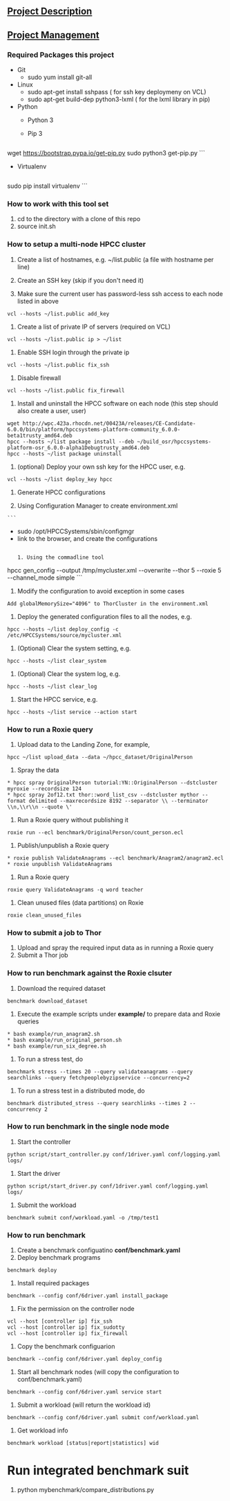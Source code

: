 ## [Project Description](https://github.ncsu.edu/OSR/elastic-hpcc/wiki/)

## [Project Management](https://github.ncsu.edu/OSR/elastic-hpcc/wiki/Project-Management)


### Required Packages this project
* Git
  - sudo yum install git-all
* Linux
  - sudo apt-get install sshpass ( for ssh key deploymeny on VCL)
  - sudo apt-get build-dep python3-lxml ( for the lxml library in pip)
* Python
  - Python 3
  - Pip 3

    ```
wget https://bootstrap.pypa.io/get-pip.py
sudo python3 get-pip.py
    ```

  - Virtualenv

    ```
sudo pip install virtualenv
    ```

### How to work with this tool set
1. cd to the directory with a clone of this repo
2. source init.sh

### How to setup a multi-node HPCC cluster
1. Create a list of hostnames, e.g. ~/list.public (a file with hostname per line)

1. Create an SSH key (skip if you don't need it)

1. Make sure the current user has password-less ssh access to each node listed in above

  ```
vcl --hosts ~/list.public add_key
  ```

1. Create a list of private IP of servers (required on VCL)

  ```
vcl --hosts ~/list.public ip > ~/list
  ```
1. Enable SSH login through the private ip

  ```
vcl --hosts ~/list.public fix_ssh
  ```

1. Disable firewall

  ```
vcl --hosts ~/list.public fix_firewall
  ```

1. Install and uninstall the HPCC software on each node (this step should also create a user, user)

  ```
wget http://wpc.423a.rhocdn.net/00423A/releases/CE-Candidate-6.0.0/bin/platform/hpccsystems-platform-community_6.0.0-beta1trusty_amd64.deb
hpcc --hosts ~/list package install --deb ~/build_osr/hpccsystems-platform-osr_6.0.0-alpha1Debugtrusty_amd64.deb
hpcc --hosts ~/list package uninstall
  ```
1. (optional) Deploy your own ssh key for the HPCC user, e.g.

  ```
vcl --hosts ~/list deploy_key hpcc
  ```
1. Generate HPCC configurations 

  1. Using Configuration Manager to create environment.xml

    ```
* sudo /opt/HPCCSystems/sbin/configmgr
* link to the browser, and create the configurations
    ```

  1. Using the commadline tool

    ```
hpcc gen_config --output /tmp/mycluster.xml --overwrite --thor 5 --roxie 5 --channel_mode simple
    ```

1. Modify the configuration to avoid exception in some cases
  ```
Add globalMemorySize="4096" to ThorCluster in the environment.xml
  ```

1. Deploy the generated configuration files to all the nodes, e.g.

  ```
hpcc --hosts ~/list deploy_config -c /etc/HPCCSystems/source/mycluster.xml
  ```

1. (Optional) Clear the system setting, e.g.

  ```
hpcc --hosts ~/list clear_system
  ```
1. (Optional) Clear the system log, e.g.

  ```
hpcc --hosts ~/list clear_log
  ```
1. Start the HPCC service, e.g.

  ```
hpcc --hosts ~/list service --action start
  ```

### How to run a Roxie query
1. Upload data to the Landing Zone, for example,

  ```
hpcc ~/list upload_data --data ~/hpcc_dataset/OriginalPerson
  ```
1. Spray the data

  ```
* hpcc spray OriginalPerson tutorial:YN::OriginalPerson --dstcluster myroxie --recordsize 124
* hpcc spray 2of12.txt thor::word_list_csv --dstcluster mythor --format delimited --maxrecordsize 8192 --separator \\ --terminator \\n,\\r\\n --quote \'
  ```
1. Run a Roxie query without publishing it

  ```
roxie run --ecl benchmark/OriginalPerson/count_person.ecl
  ```
1. Publish/unpublish a Roxie query

  ```
* roxie publish ValidateAnagrams --ecl benchmark/Anagram2/anagram2.ecl
* roxie unpublish ValidateAnagrams
  ```

1. Run a Roxie query

  ```
roxie query ValidateAnagrams -q word teacher
  ```
1. Clean unused files (data partitions) on Roxie

  ```
roxie clean_unused_files
  ```

### How to submit a job to Thor
1. Upload and spray the required input data as in running a Roxie query
1. Submit a Thor job


### How to run benchmark against the Roxie clsuter
1. Download the required dataset

  ```
benchmark download_dataset
  ```
1. Execute the example scripts under **example/** to prepare data and Roxie queries

  ```
* bash example/run_anagram2.sh
* bash example/run_original_person.sh
* bash example/run_six_degree.sh
  ```

1. To run a stress test, do

  ```
benchmark stress --times 20 --query validateanagrams --query searchlinks --query fetchpeoplebyzipservice --concurrency=2
  ```

1. To run a stress test in a distributed mode, do

  ```
benchmark distributed_stress --query searchlinks --times 2 --concurrency 2
  ```

### How to run benchmark in the single node mode
1. Start the controller

  ```
python script/start_controller.py conf/1driver.yaml conf/logging.yaml logs/
  ```

1. Start the driver

  ```
python script/start_driver.py conf/1driver.yaml conf/logging.yaml logs/
  ```

1. Submit the workload

  ```
benchmark submit conf/workload.yaml -o /tmp/test1
  ```

### How to run benchmark
1. Create a benchmark configuatino **conf/benchmark.yaml**
1. Deploy benchmark programs

  ```
benchmark deploy
  ```

1. Install required packages

  ```
benchmark --config conf/6driver.yaml install_package
  ```
1. Fix the permission on the controller node

  ```
vcl --host [controller ip] fix_ssh
vcl --host [controller ip] fix_sudotty
vcl --host [controller ip] fix_firewall
  ```

1. Copy the benchmark configuarion

  ```
benchmark --config conf/6driver.yaml deploy_config
  ```

1. Start all benchmark nodes (will copy the configuration to conf/benchmark.yaml)

  ```
benchmark --config conf/6driver.yaml service start
  ```

1. Submit a workload (will return the workload id)

  ```
benchmark --config conf/6driver.yaml submit conf/workload.yaml
  ```

1. Get workload info

  ```
benchmark workload [status|report|statistics] wid
  ```

# Run integrated benchmark suit
1. python mybenchmark/compare_distributions.py
